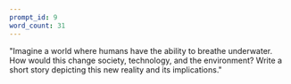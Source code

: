```yaml
---
prompt_id: 9
word_count: 31
---
```


"Imagine a world where humans have the ability to breathe underwater. How would this change society, technology, and the environment? Write a short story depicting this new reality and its implications."
